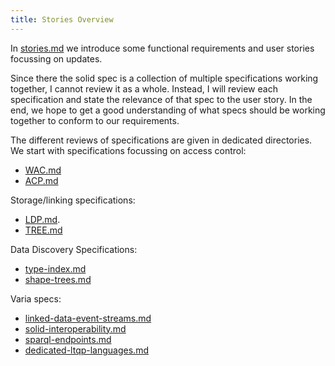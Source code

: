 ```yaml
---
title: Stories Overview
---
```


In [stories.md](stories.md) we introduce some functional requirements and user stories focussing on updates.

Since there the solid spec is a collection of multiple specifications working together, I cannot review it as a whole.
Instead, I will review each specification and state the relevance of that spec to the user story.
In the end, we hope to get a good understanding of what specs should be working together to conform to our requirements.

The different reviews of specifications are given in dedicated directories.  
We start with specifications focussing on access control:
* [WAC.md](access-control/WAC.md)
* [ACP.md](access-control/ACP.md)

Storage/linking specifications:
* [LDP.md](storage/LDP.md).
* [TREE.md](storage/TREE.md)

Data Discovery Specifications:
* [type-index.md](data-discovery/type-index.md)
* [shape-trees.md](data-discovery/shape-trees.md)

Varia specs:
* [linked-data-event-streams.md](linked-data-event-streams.md)
* [solid-interoperability.md](solid-interop.md)
* [sparql-endpoints.md](sparql-endpoints.md)
* [dedicated-ltqp-languages.md](dedicated-ltqp-languages.md)
